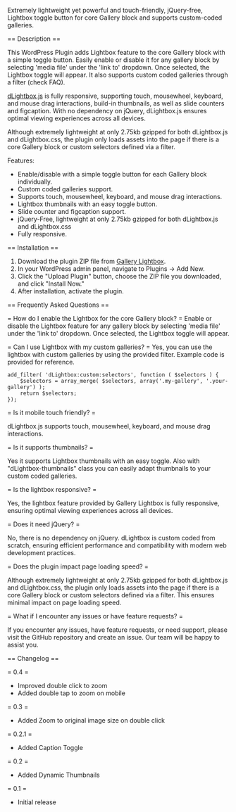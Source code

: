 Extremely lightweight yet powerful and touch-friendly, jQuery-free, Lightbox toggle button for core Gallery block and supports custom-coded galleries.

== Description ==

This WordPress Plugin adds Lightbox feature to the core Gallery block with a simple toggle button. Easily enable or disable it for any gallery block by selecting 'media file' under the 'link to' dropdown. Once selected, the Lightbox toggle will appear. It also supports custom coded galleries through a filter (check FAQ).

<a href="https://github.com/tdmrhn/dLightbox.js" target=_blank>dLightbox.js</a> is fully responsive, supporting touch, mousewheel, keyboard, and mouse drag interactions, build-in thumbnails, as well as slide counters and figcaption. With no dependency on jQuery, dLightbox.js ensures optimal viewing experiences across all devices.

Although extremely lightweight at only 2.75kb gzipped for both dLightbox.js and dLightbox.css, the plugin only loads assets into the page if there is a core Gallery block or custom selectors defined via a filter.

Features:

* Enable/disable with a simple toggle button for each Gallery block individually.
* Custom coded galleries support.
* Supports touch, mousewheel, keyboard, and mouse drag interactions.
* Lightbox thumbnails with an easy toggle button.
* Slide counter and figcaption support.
* jQuery-Free, lightweight at only 2.75kb gzipped for both dLightbox.js and dLightbox.css
* Fully responsive.

== Installation ==

1. Download the plugin ZIP file from <a href="https://github.com/tdmrhn/Gallery-Lightbox/blob/main/gallery-lightbox.zip" target=_blank>Gallery Lightbox</a>.
2. In your WordPress admin panel, navigate to Plugins -> Add New.
3. Click the "Upload Plugin" button, choose the ZIP file you downloaded, and click "Install Now."
4. After installation, activate the plugin.

== Frequently Asked Questions ==

= How do I enable the Lightbox for the core Gallery block? =
Enable or disable the Lightbox feature for any gallery block by selecting 'media file' under the 'link to' dropdown. Once selected, the Lightbox toggle will appear.

= Can I use Lightbox with my custom galleries? =
Yes, you can use the lightbox with custom galleries by using the provided filter. Example code is provided for reference.

```
add_filter( 'dLightbox:custom:selectors', function ( $selectors ) {
    $selectors = array_merge( $selectors, array('.my-gallery', '.your-gallery') );
    return $selectors;
});
```
= Is it mobile touch friendly? =

dLightbox.js supports touch, mousewheel, keyboard, and mouse drag interactions.

= Is it supports thumbnails? =

Yes it supports Lightbox thumbnails with an easy toggle. Also with "dLightbox-thumbnails" class you can easily adapt thumbnails to your custom coded galleries.

= Is the lightbox responsive? =

Yes, the lightbox feature provided by Gallery Lightbox is fully responsive, ensuring optimal viewing experiences across all devices.

= Does it need jQuery? =

No, there is no dependency on jQuery. dLightbox is custom coded from scratch, ensuring efficient performance and compatibility with modern web development practices.

= Does the plugin impact page loading speed? =

Although extremely lightweight at only 2.75kb gzipped for both dLightbox.js and dLightbox.css, the plugin only loads assets into the page if there is a core Gallery block or custom selectors defined via a filter. This ensures minimal impact on page loading speed.

= What if I encounter any issues or have feature requests? =

If you encounter any issues, have feature requests, or need support, please visit the GitHub repository and create an issue. Our team will be happy to assist you.

== Changelog ==

= 0.4 =
* Improved double click to zoom
* Added double tap to zoom on mobile

= 0.3 =
* Added Zoom to original image size on double click

= 0.2.1 =
* Added Caption Toggle
  
= 0.2 =
* Added Dynamic Thumbnails

= 0.1 =
* Initial release
